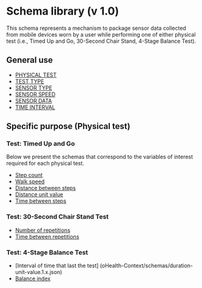 # Schema library (v 1.0)

This schema represents a mechanism to package sensor data collected from mobile devices worn by a user while performing one of either physical test (i.e., Timed Up and Go, 30-Second Chair Stand, 4-Stage Balance Test).

## General use
* [PHYSICAL TEST](oHealth-Context/schemas/physical-test.1.x.json)
* [TEST TYPE](oHealth-Context/schemas/test-type.1.x.json)
* [SENSOR TYPE](oHealth-Context/schemas/sensor-type.1.x.json)
* [SENSOR SPEED](oHealth-Context/schemas/sensor-speed.1.x.json)
* [SENSOR DATA](oHealth-Context/schemas/sensor-data.1.x.json)
* [TIME INTERVAL](oHealth-Context/schemas/time-interval.1.x.json)

## Specific purpose (Physical test)
### Test: Timed Up and Go 
Below we present the schemas that correspond to the variables of interest required for each physical test. 
* [Step count](oHealth-Context/schemas/step-count.1.x.json)
* [Walk speed](oHealth-Context/schemas/walk-speed.1.x.json)
* [Distance between steps](oHealth-Context/schemas/step-distance1.x.json)
* [Distance unit value](oHealth-Context/schemas/distance-unit.1.x.json)
* [Time between steps](oHealth-Context/schemas/latency.1.x.json)

### Test: 30-Second Chair Stand Test
* [Number of repetitions](oHealth-Context/schemas/repetitions.1.x.json)
* [Time between repetitions](oHealth-Context/schemas/latency.1.x.json)

### Test: 4-Stage Balance Test
* [Interval of time that last the test] (oHealth-Context/schemas/duration-unit-value.1.x.json)
* [Balance index](oHealth-Context/schemas/balance-index.1.x.json)

